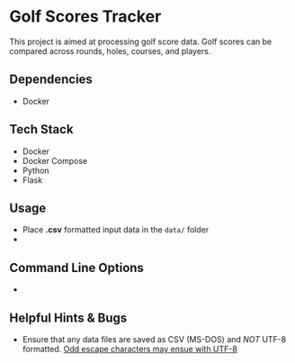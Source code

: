 # Golf Scores Tracker

This project is aimed at processing golf score data. Golf scores can be compared across rounds, holes, courses, and players.


## Dependencies
- Docker

## Tech Stack
- Docker
- Docker Compose
- Python
- Flask


## Usage
- Place **.csv** formatted input data in the `data/` folder
- 

## Command Line Options
- 

## Helpful Hints & Bugs
- Ensure that any data files are saved as CSV (MS-DOS) and *NOT* UTF-8 formatted. [Odd escape characters may ensue with UTF-8](https://stackoverflow.com/questions/50228008/strange-character-while-reading-a-csv-file)
